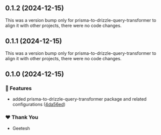 ## 0.1.2 (2024-12-15)

This was a version bump only for prisma-to-drizzle-query-transformer to align it with other projects, there were no code changes.

## 0.1.1 (2024-12-15)

This was a version bump only for prisma-to-drizzle-query-transformer to align it with other projects, there were no code changes.

## 0.1.0 (2024-12-15)

### 🚀 Features

- added prisma-to-drizzle-query-transformer package and related configurations ([4da56ed](https://github.com/geetesh911/prisma-helpers/commit/4da56ed))

### ❤️ Thank You

- Geetesh